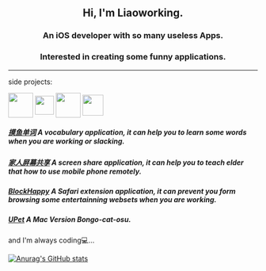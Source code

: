 

<h2 align="center">Hi, I'm Liaoworking.</h2>
<h3 align="center">An iOS developer with so many useless Apps.</h3>
<h3 align="center">Interested in creating some funny applications.</h3>

---

side projects: 

<div> 
<img align="center" height="50" src="http://image.chenc.site/moyu.png">
<img align="center" height="38" src="http://image.chenc.site/sharescreen2.png"> 
<img align="center" height="50" src="http://image.chenc.site/blockhappy.png">
<img align="center" height="42" src="http://image.chenc.site/UPet.png">
</div>

##### [摸鱼单词](https://apps.apple.com/app/id1488909953) A vocabulary application, it can help you to learn some words when you are working or slacking.

##### [家人屏幕共享](https://apps.apple.com/app/id1587552740) A screen share application, it can help you to teach elder that how to use mobile phone remotely.

##### [BlockHappy](http://apps.apple.com/app/id1563703509?l=en&mt=12) A Safari extension application, it can prevent you form browsing some entertainning websets when you are working.

##### [UPet](http://apps.apple.com/app/id1626119076?l=en&mt=12) A Mac Version Bongo-cat-osu.



and I'm always coding💻...


[![Anurag's GitHub stats](https://github-readme-stats.vercel.app/api?username=Liaoworking&include_all_commits=false)](https://liaoworking.com)
